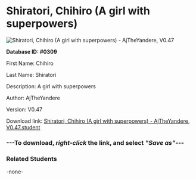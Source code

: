 # Shiratori, Chihiro (A girl with superpowers)

<img src="Files/Shiratori, Chihiro (A girl with superpowers).png" title="Shiratori, Chihiro (A girl with superpowers) - AjTheYandere, V0.47">

**Database ID: #0309**

First Name: Chihiro

Last Name: Shiratori

Description: A girl with superpowers

Author: AjTheYandere

Version: V0.47

Download link: <a href="https://raw.githubusercontent.com/Arbiter1223/Daigaku-Gurashi-Custom-Students/master/Files/Student Files/Shiratori%2C%20Chihiro%20(A%20girl%20with%20superpowers)%20-%20AjTheYandere%2C%20V0.47.student">Shiratori, Chihiro (A girl with superpowers) - AjTheYandere, V0.47.student</a>

### ---**To download, _right-click_ the link, and select _"Save as"_**---

### Related Students

-none-
